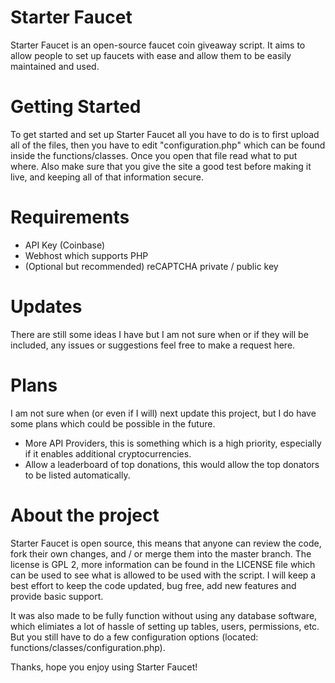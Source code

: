 Starter Faucet
=============

Starter Faucet is an open-source faucet coin giveaway script. It aims to allow people to set up faucets with ease and allow them to be easily maintained and used.

Getting Started
=============

To get started and set up Starter Faucet all you have to do is to first upload all of the files, then you have to edit "configuration.php" which can be found inside the functions/classes. Once you open that file read what to put where. Also make sure that you give the site a good test before making it live, and keeping all of that information secure.

Requirements
=============

* API Key (Coinbase)
* Webhost which supports PHP
* (Optional but recommended) reCAPTCHA private / public key

Updates
=============

There are still some ideas I have but I am not sure when or if they will be included, any issues or suggestions feel free to make a request here.

Plans
=============

I am not sure when (or even if I will) next update this project, but I do have some plans which could be possible in the future.

* More API Providers, this is something which is a high priority, especially if it enables additional cryptocurrencies.
* Allow a leaderboard of top donations, this would allow the top donators to be listed automatically.

About the project
=============

Starter Faucet is open source, this means that anyone can review the code, fork their own changes, and / or merge them into the master branch. The license is GPL 2, more information can be found in the LICENSE file which can be used to see what is allowed to be used with the script. I will keep a best effort to keep the code updated, bug free, add new features and provide basic support.

It was also made to be fully function without using any database software, which elimiates a lot of hassle of setting up tables, users, permissions, etc. But you still have to do a few configuration options (located: functions/classes/configuration.php).

Thanks, hope you enjoy using Starter Faucet!